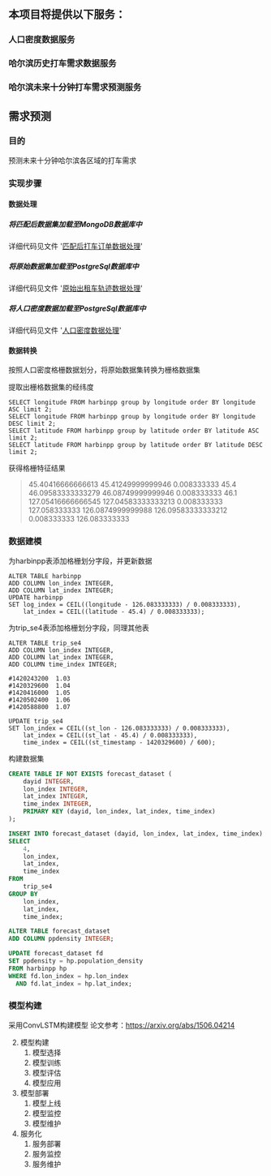 
## 本项目将提供以下服务：
### 人口密度数据服务

### 哈尔滨历史打车需求数据服务

### 哈尔滨未来十分钟打车需求预测服务

## 需求预测

### 目的
预测未来十分钟哈尔滨各区域的打车需求

### 实现步骤
#### 数据处理
##### 将匹配后数据集加载至MongoDB数据库中
详细代码见文件 '[匹配后打车订单数据处理](dataset_script/mached_trips_load_to_mongodb.ipynb)'
##### 将原始数据集加载至PostgreSql数据库中
详细代码见文件 '[原始出租车轨迹数据处理](dataset_script/origin_trips_load_to_postgresql.ipynb)'
##### 将人口密度数据加载至PostgreSql数据库中
详细代码见文件 '[人口密度数据处理](dataset_script/harbin_population_density_to_pg.ipynb)'

#### 数据转换
按照人口密度格栅数据划分，将原始数据集转换为栅格数据集

提取出栅格数据集的经纬度
```
SELECT longitude FROM harbinpp group by longitude order BY longitude ASC limit 2;
SELECT longitude FROM harbinpp group by longitude order BY longitude DESC limit 2;
SELECT latitude FROM harbinpp group by latitude order BY latitude ASC limit 2;
SELECT latitude FROM harbinpp group by latitude order BY latitude DESC limit 2;
```
获得格栅特征结果
> 45.40416666666613  45.41249999999946  0.008333333 45.4 
46.09583333333279  46.08749999999946  0.008333333 46.1
127.05416666666545 127.04583333333213 0.008333333 127.058333333
126.0874999999988  126.09583333333212 0.008333333 126.083333333
### 数据建模

为harbinpp表添加格栅划分字段，并更新数据
```
ALTER TABLE harbinpp
ADD COLUMN lon_index INTEGER,
ADD COLUMN lat_index INTEGER;
UPDATE harbinpp
SET log_index = CEIL((longitude - 126.083333333) / 0.008333333),
    lat_index = CEIL((latitude - 45.4) / 0.008333333);
```
为trip_se4表添加格栅划分字段，同理其他表
```
ALTER TABLE trip_se4
ADD COLUMN lon_index INTEGER,
ADD COLUMN lat_index INTEGER,
ADD COLUMN time_index INTEGER;

#1420243200  1.03
#1420329600  1.04
#1420416000  1.05
#1420502400  1.06
#1420588800  1.07

UPDATE trip_se4
SET lon_index = CEIL((st_lon - 126.083333333) / 0.008333333),
    lat_index = CEIL((st_lat - 45.4) / 0.008333333),
    time_index = CEIL((st_timestamp - 1420329600) / 600);

```

构建数据集
```SQL
CREATE TABLE IF NOT EXISTS forecast_dataset (
    dayid INTEGER,
    lon_index INTEGER,
    lat_index INTEGER,
    time_index INTEGER,
    PRIMARY KEY (dayid, lon_index, lat_index, time_index)
);

INSERT INTO forecast_dataset (dayid, lon_index, lat_index, time_index)
SELECT 
    4,  
    lon_index, 
    lat_index, 
    time_index
FROM 
    trip_se4
GROUP BY 
    lon_index, 
    lat_index, 
    time_index;

ALTER TABLE forecast_dataset
ADD COLUMN ppdensity INTEGER;

UPDATE forecast_dataset fd
SET ppdensity = hp.population_density
FROM harbinpp hp
WHERE fd.lon_index = hp.lon_index
  AND fd.lat_index = hp.lat_index;
```


### 模型构建

采用ConvLSTM构建模型
论文参考：https://arxiv.org/abs/1506.04214

2. 模型构建
    1. 模型选择
    2. 模型训练
    3. 模型评估
    3. 模型应用
3. 模型部署
    1. 模型上线
    2. 模型监控
    3. 模型维护
4. 服务化
    1. 服务部署
    2. 服务监控
    3. 服务维护
